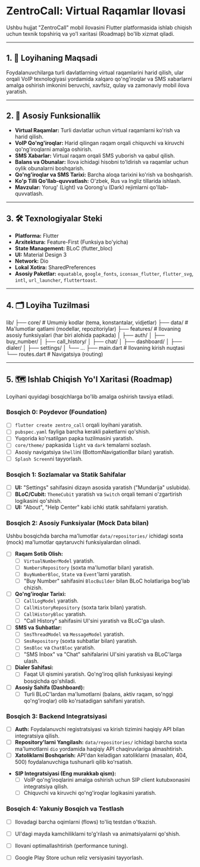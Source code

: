 # ZentroCall: Virtual Raqamlar Ilovasi

Ushbu hujjat "ZentroCall" mobil ilovasini Flutter platformasida ishlab chiqish uchun texnik topshiriq va yo'l xaritasi (Roadmap) bo'lib xizmat qiladi.

---

## 1. 🎯 Loyihaning Maqsadi

Foydalanuvchilarga turli davlatlarning virtual raqamlarini harid qilish, ular orqali VoIP texnologiyasi yordamida xalqaro qo'ng'iroqlar va SMS xabarlarni amalga oshirish imkonini beruvchi, xavfsiz, qulay va zamonaviy mobil ilova yaratish.

---

## 2. 🚀 Asosiy Funksionallik

- **Virtual Raqamlar:** Turli davlatlar uchun virtual raqamlarni ko'rish va harid qilish.
- **VoIP Qo'ng'iroqlar:** Harid qilingan raqam orqali chiquvchi va kiruvchi qo'ng'iroqlarni amalga oshirish.
- **SMS Xabarlar:** Virtual raqam orqali SMS yuborish va qabul qilish.
- **Balans va Obunalar:** Ilova ichidagi hisobni to'ldirish va raqamlar uchun oylik obunalarni boshqarish.
- **Qo'ng'iroqlar va SMS Tarixi:** Barcha aloqa tarixini ko'rish va boshqarish.
- **Ko'p Tilli Qo'llab-quvvatlash:** O'zbek, Rus va Ingliz tillarida ishlash.
- **Mavzular:** Yorug' (Light) va Qorong'u (Dark) rejimlarni qo'llab-quvvatlash.

---

## 3. 🛠️ Texnologiyalar Steki

- **Platforma:** Flutter
- **Arxitektura:** Feature-First (Funksiya bo'yicha)
- **State Management:** BLoC (flutter_bloc)
- **UI:** Material Design 3
- **Network:** Dio
- **Lokal Xotira:** SharedPreferences
- **Asosiy Paketlar:** `equatable`, `google_fonts`, `iconsax_flutter`, `flutter_svg`, `intl`, `url_launcher`, `fluttertoast`.

---

## 4. 🗂️ Loyiha Tuzilmasi


lib/
├── core/                       # Umumiy kodlar (tema, konstantalar, vidjetlar)
├── data/                       # Ma'lumotlar qatlami (modellar, repozitoriylar)
├── features/                   # Ilovaning asosiy funksiyalari (har biri alohida papkada)
│   ├── auth/
│   ├── buy_number/
│   ├── call_history/
│   ├── chat/
│   ├── dashboard/
│   ├── dialer/
│   ├── settings/
│   └── ...
├── main.dart                   # Ilovaning kirish nuqtasi
└── routes.dart                 # Navigatsiya (routing)


---

## 5. 🗺️ Ishlab Chiqish Yo'l Xaritasi (Roadmap)

Loyihani quyidagi bosqichlarga bo'lib amalga oshirish tavsiya etiladi.

### **Bosqich 0: Poydevor (Foundation)**
- [ ] `flutter create zentro_call` orqali loyihani yaratish.
- [ ] `pubspec.yaml` fayliga barcha kerakli paketlarni qo'shish.
- [ ] Yuqorida ko'rsatilgan papka tuzilmasini yaratish.
- [ ] `core/theme/` papkasida `light` va `dark` temalarni sozlash.
- [ ] Asosiy navigatsiya `Shell`ini (BottomNavigationBar bilan) yaratish.
- [ ] `Splash Screen`ni tayyorlash.

### **Bosqich 1: Sozlamalar va Statik Sahifalar**
- [ ] **UI:** "Settings" sahifasini dizayn asosida yaratish ("Mundarija" uslubida).
- [ ] **BLoC/Cubit:** `ThemeCubit` yaratish va `Switch` orqali temani o'zgartirish logikasini qo'shish.
- [ ] **UI:** "About", "Help Center" kabi ichki statik sahifalarni yaratish.

### **Bosqich 2: Asosiy Funksiyalar (Mock Data bilan)**
Ushbu bosqichda barcha ma'lumotlar `data/repositories/` ichidagi soxta (mock) ma'lumotlar qaytaruvchi funksiyalardan olinadi.

- [ ] **Raqam Sotib Olish:**
    - [ ] `VirtualNumberModel` yaratish.
    - [ ] `NumbersRepository` (soxta ma'lumotlar bilan) yaratish.
    - [ ] `BuyNumberBloc`, `State` va `Event`'larni yaratish.
    - [ ] "Buy Number" sahifasini `BlocBuilder` bilan BLoC holatlariga bog'lab chizish.

- [ ] **Qo'ng'iroqlar Tarixi:**
    - [ ] `CallLogModel` yaratish.
    - [ ] `CallHistoryRepository` (soxta tarix bilan) yaratish.
    - [ ] `CallHistoryBloc` yaratish.
    - [ ] "Call History" sahifasini UI'sini yaratish va BLoC'ga ulash.

- [ ] **SMS va Suhbatlar:**
    - [ ] `SmsThreadModel` va `MessageModel` yaratish.
    - [ ] `SmsRepository` (soxta suhbatlar bilan) yaratish.
    - [ ] `SmsBloc` va `ChatBloc` yaratish.
    - [ ] "SMS Inbox" va "Chat" sahifalarini UI'sini yaratish va BLoC'larga ulash.

- [ ] **Dialer Sahifasi:**
    - [ ] Faqat UI qismini yaratish. Qo'ng'iroq qilish funksiyasi keyingi bosqichda qo'shiladi.

- [ ] **Asosiy Sahifa (Dashboard):**
    - [ ] Turli BLoC'lardan ma'lumotlarni (balans, aktiv raqam, so'nggi qo'ng'iroqlar) olib ko'rsatadigan sahifani yaratish.

### **Bosqich 3: Backend Integratsiyasi**
- [ ] **Auth:** Foydalanuvchi registratsiyasi va kirish tizimini haqiqiy API bilan integratsiya qilish.
- [ ] **Repository'larni Yangilash:** `data/repositories/` ichidagi barcha soxta ma'lumotlarni `dio` yordamida haqiqiy API chaqiruvlariga almashtirish.
- [ ] **Xatoliklarni Boshqarish:** API'dan keladigan xatoliklarni (masalan, 404, 500) foydalanuvchiga tushunarli qilib ko'rsatish.
- **SIP Integratsiyasi (Eng murakkab qism):**
    - [ ] VoIP qo'ng'iroqlarini amalga oshirish uchun SIP client kutubxonasini integratsiya qilish.
    - [ ] Chiquvchi va kiruvchi qo'ng'iroqlar logikasini yaratish.

### **Bosqich 4: Yakuniy Bosqich va Testlash**
- [ ] Ilovadagi barcha oqimlarni (flows) to'liq testdan o'tkazish.
- [ ] UI'dagi mayda kamchiliklarni to'g'rilash va animatsiyalarni qo'shish.
- [ ] Ilovani optimallashtirish (performance tuning).
- [ ] Google Play Store uchun reliz versiyasini tayyorlash.

